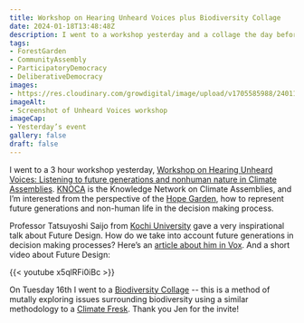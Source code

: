 ```yaml
---
title: Workshop on Hearing Unheard Voices plus Biodiversity Collage
date: 2024-01-18T13:48:48Z
description: I went to a workshop yesterday and a collage the day before, about deliberative democracy with a big dose of biodiversity
tags: 
- ForestGarden
- CommunityAssembly
- ParticipatoryDemocracy
- DeliberativeDemocracy
images: 
- https://res.cloudinary.com/growdigital/image/upload/v1705585988/240118-unheard-workshop.jpg
imageAlt: 
- Screenshot of Unheard Voices workshop
imageCap:
- Yesterday’s event
gallery: false
draft: false
---
```


I went to a 3 hour workshop yesterday, [Workshop on Hearing Unheard Voices: Listening to future generations and nonhuman nature in Climate Assemblies](https://knoca.eu/event/workshop-on-hearing-unheard-voices/). [KNOCA](https://knoca.eu/about-us/) is the Knowledge Network on Climate Assemblies, and I’m interested from the perspective of the [Hope Garden](https://hopegarden.uk), how to represent future generations and non-human life in the decision making process.

Professor Tatsuyoshi Saijo from [Kochi University](http://www.souken.kochi-tech.ac.jp/seido/en/index.html) gave a very inspirational talk about Future Design. How do we take into account future generations in decision making processes? Here’s an [article about him in Vox](https://www.vox.com/23870374/tatsuyoshi-saijo-economist-research-institute-for-future-design-future-perfect-50-2023). And a short video about Future Design:

{{< youtube x5qlRFi0iBc >}}

On Tuesday 16th I went to a [Biodiversity Collage](https://www.fresquedelabiodiversite.org/en.html#first-section) -- this is a method of mutally exploring issues surrounding biodiversity using a similar methodology to a [Climate Fresk](https://climatefresk.org/). Thank you Jen for the invite!
